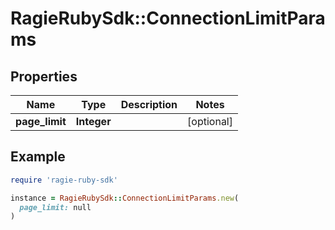 # RagieRubySdk::ConnectionLimitParams

## Properties

| Name | Type | Description | Notes |
| ---- | ---- | ----------- | ----- |
| **page_limit** | **Integer** |  | [optional] |

## Example

```ruby
require 'ragie-ruby-sdk'

instance = RagieRubySdk::ConnectionLimitParams.new(
  page_limit: null
)
```

